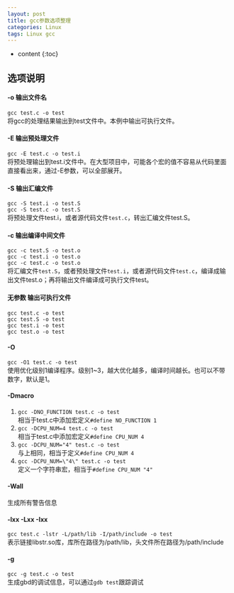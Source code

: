 ```yaml
---
layout: post
title: gcc参数选项整理
categories: Linux
tags: Linux gcc
---
```


* content
{:toc}

## 选项说明

#### -o 输出文件名
`gcc test.c -o test`  
将gcc的处理结果输出到test文件中。本例中输出可执行文件。

#### -E 输出预处理文件
`gcc -E test.c -o test.i`  
将预处理输出到test.i文件中。在大型项目中，可能各个宏的值不容易从代码里面直接看出来，通过-E参数，可以全部展开。


#### -S 输出汇编文件
`gcc -S test.i -o test.S`  
`gcc -S test.c -o test.S`  
将预处理文件test.i，或者源代码文件`test.c`，转出汇编文件test.S。    

#### -c 输出编译中间文件
`gcc -c test.S -o test.o`  
`gcc -c test.i -o test.o`  
`gcc -c test.c -o test.o`  
将汇编文件`test.S`，或者预处理文件`test.i`，或者源代码文件`test.c`，编译成输出文件test.o；再将输出文件编译成可执行文件test。

#### 无参数 输出可执行文件
`gcc test.c -o test`  
`gcc test.S -o test`  
`gcc test.i -o test`  
`gcc test.o -o test`  

#### -O
`gcc -O1 test.c -o test`  
使用优化级别1编译程序。级别1~3，越大优化越多，编译时间越长。也可以不带数字，默认是1。

#### -Dmacro
1. `gcc -DNO_FUNCTION test.c -o test`  
相当于test.c中添加宏定义`#define NO_FUNCTION 1`  
2. `gcc -DCPU_NUM=4 test.c -o test`  
相当于test.c中添加宏定义`#define CPU_NUM 4`  
3. `gcc -DCPU_NUM="4" test.c -o test`  
与上相同，相当于定义`#define CPU_NUM 4`  
4. `gcc -DCPU_NUM=\"4\" test.c -o test`  
定义一个字符串宏，相当于`#define CPU_NUM "4"`  

#### -Wall
生成所有警告信息  

#### -lxx -Lxx -Ixx
`gcc test.c -lstr -L/path/lib -I/path/include -o test`  
表示链接libstr.so库，库所在路径为/path/lib，头文件所在路径为/path/include  

#### -g
`gcc -g test.c -o test`  
生成gbd的调试信息，可以通过`gdb test`跟踪调试  
